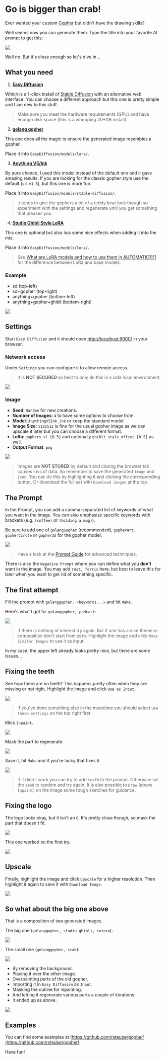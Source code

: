 # Go is bigger than crab!

Ever wanted your custom [Gopher](https://go.dev/blog/gopher) but didn't have the drawing skills?

Well seems now you can generate them.
Type the title into your favorite AI prompt to get this:

![](./go-bigger-than-crab/go-bigger-than-crab.png)

Well no. But it's close enough so let's dive in...

## What you need

1. [**Easy Diffusion**](https://easydiffusion.github.io/)

Which is a 1-click install of [Stable Diffusion](https://github.com/CompVis/stable-diffusion)
 with an alternative web interface.
You can choose a different approach but this one is pretty simple and I am new to this stuff.

> Make sure you meet the hardware requirements (GPU) and have enough disk space (this is a whopping 20+GB install).

2. [**golang gopher**](https://civitai.com/models/125264?modelVersionId=136827)

This one does all the magic to ensure the generated image resembles a gopher.

Place it into `EasyDiffusion/models/lora/`.

3. [**Anything V5/Ink**](https://civitai.com/models/9409)

By pure chance, I used this model instead of the default one and it gave amazing results.
If you are looking for the classic gopher style use the default (`sd-v1-5`), but this one is more fun.

Place it into `EasyDiffusion/models/stable-diffusion/`.

> It tends to give the gophers a bit of a teddy bear look though so experiment with the settings
> and regenerate until you get something that pleases you.

4. [**Studio Ghibli Style LoRA**](https://civitai.com/models/6526?modelVersionId=7657)

This one is optional but also has some nice effects when adding it into the mix.

Place it into `EasyDiffusion/models/lora/`.

> See [What are LoRA models and how to use them in AUTOMATIC1111](https://stable-diffusion-art.com/lora/) for the difference between LoRa and base models.

### Example

- sd (top-left)
- sd+gopher (top-right)
- anything+gopher (bottom-left)
- anything+gopher+ghibli (bottom-right)

![](./go-bigger-than-crab/models.png)

## Settings

Start `Easy Diffusion` and it should open [http://localhost:9000/](http://localhost:9000/) in your browser.

### Network access

Under `Settings` you can configure it to allow remote access.

> It is **NOT SECURED** so best to only do this in a safe local environment.

![](./go-bigger-than-crab/settings-network.png)

### Image

- **Seed**: `Random` for new creations.
- **Number of Images**: `4` to have some options to choose from.
- **Model**: `AnythingV5Ink_ink` or keep the standard model.
- **Image Size**: `512x512` is fine for the usual gopher image as we can upscale it later but you can choose a different format.
- **LoRa**: `gophers_v1 [0.5]` and optionally `ghibli_style_offset [0.5]` as well.
- **Output Format**: `png`

![](./go-bigger-than-crab/settings-image.png)

> Images are **NOT STORED** by default and closing the browser tab causes loss of data.
> So remember to save the generated `image` and `json`.
> You can do this by highlighting it and clicking the corresponding button.
> Or download the full set with `Download images` at the top.

## The Prompt

In the Prompt, you can add a comma-separated list of keywords of what you want in the image.
You can also emphasize specific keywords with brackets (e.g. `(coffee)` or `(holding a mug)`).

Be sure to add one of `golangGopher` (recommended), `gopherArt`, `gopherCircle` or `gopher3d` for the gopher model.

![](./go-bigger-than-crab/prompt.png)

> Have a look at the [Prompt Guide](https://stable-diffusion-art.com/prompt-guide/) for advanced techniques.

There is also the `Negative Prompt` where you can define what you **don't** want in the image.
You may add `rust, ferris` here, but best to leave this for later when you want to get rid of something specific.

## The first attempt

Fill the prompt with `golanggopher, <keywords...>` and hit `Make`.

Here's what I got for `golanggopher, podcast`:

![](./go-bigger-than-crab/podcast-01.png)

> If there is nothing of interest try again.
> But if one has a nice theme or composition don't start from zero.
> Highlight the image and click `Make Similar Images` to use it as input.

In my case, the upper left already looks pretty nice, but there are some issues...

## Fixing the teeth

See how there are no teeth? This happens pretty often when they are missing or not right.
Highlight the image and click `Use as Input`.

![](./go-bigger-than-crab/podcast-02.png)

> If you've done something else in the meantime you should select `Use these settings` on the top right first.

Klick `Inpaint`.

![](./go-bigger-than-crab/podcast-03.png)

Mask the part to regenerate.

![](./go-bigger-than-crab/podcast-04.png)

Save it, hit `Make` and if you're lucky that fixes it.

![](./go-bigger-than-crab/podcast-05.png)

> If it didn't work you can try to add `teeth` to the prompt.
> Otherwise set the `seed` to random and try again.
> It is also possible to `Draw` (above `Inpaint`) on the image some rough sketches for guidance.

## Fixing the logo

The logo looks okay, but it isn't an `O`.
It's pretty close though, so mask the part that doesn't fit.

![](./go-bigger-than-crab/podcast-06.png)

This one worked on the first try.

![](./go-bigger-than-crab/podcast-07.png)

## Upscale

Finally, highlight the image and click `Upscale` for a higher resolution.
Then highlight it again to save it with `Download Image`.

![](./go-bigger-than-crab/podcast-08.png)

## So what about the big one above

That is a composition of two generated images.

The big one (`golanggopher, studio ghibli, totoro`):

![](./go-bigger-than-crab/go-bigger.png)

The small one (`golanggopher, crab`):

![](./go-bigger-than-crab/crab.png)

- By removing the background.
- Placing it over the other image.
- Overpainting parts of the old gopher.
- Importing it in `Easy Diffusion` as `Input`.
- Masking the outline for inpainting.
- And letting it regenerate various parts a couple of iterations.
- It ended up as above.

![](./go-bigger-than-crab/composition.png)

## Examples

You can find some examples at [https://github.com/rsteube/gopher](https://github.com/rsteube/gopher).

Have fun!